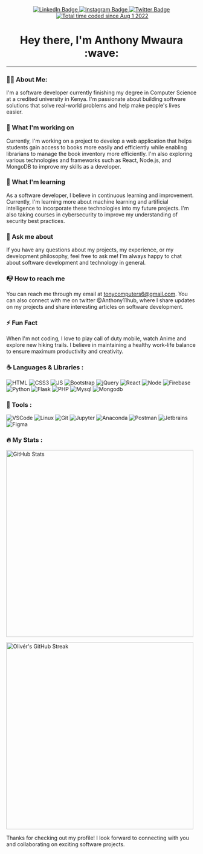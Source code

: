 <div id="header" align="center">
  <div id="badges">
    <a href="https://www.linkedin.com/in/anthony-mwaura-b08b69218/">
      <img src="https://img.shields.io/badge/LinkedIn-blue?style=for-the-badge&logo=linkedin&logoColor=white" alt="LinkedIn Badge"/>
    </a>
    <a href="https://www.instagram.com/a.n.t.o.h_ke/">
      <img src="https://img.shields.io/badge/Instagram-red?style=for-the-badge&logo=instagram&logoColor=white" alt="Instagram Badge"/>
    </a>
    <a href="https://twitter.com/Anthony11hub">
      <img src="https://img.shields.io/badge/Twitter-blue?style=for-the-badge&logo=twitter&logoColor=white" alt="Twitter Badge"/>
    </a>

  </div>
  <img src="https://komarev.com/ghpvc/?username=Anthony11-hub&style=flat-square&color=blue" alt=""/>
  <a href="https://wakatime.com/@8d976067-8545-4562-9c29-262e864a5427"><img src="https://wakatime.com/badge/user/8d976067-8545-4562-9c29-262e864a5427.svg" alt="Total time coded since Aug 1 2022" /></a>
  
  <h1>
    Hey there, I'm Anthony Mwaura :wave:
    <!-- <img src="https://media.giphy.com/media/hvRJCLFzcasrR4ia7z/giphy.gif" width="20px"/> -->
  </h1>
</div>

<!-- <div align="center">
  <img src="https://media.giphy.com/media/3ov9jNziFTMfzSumAw/giphy.gif" width="600" height="300"/>
</div> -->

<!-- [![github](https://img.shields.io/github/followers/Anthony11-hub?logo=github&style=plastic)](https://github.com/Anthony11-hub?tab=followers) -->

---

### :man_technologist: About Me:
I'm a software developer currently finishing my degree in Computer Science at a credited university in Kenya. I'm passionate about building software solutions that solve real-world problems and help make people's lives easier.

### :telescope: What I'm working on
Currently, I'm working on a project to develop a web application that helps students gain access to books more easily and efficiently while enabling librarians to manage the book inventory more efficiently. I'm also exploring various technologies and frameworks such as React, Node.js, and MongoDB to improve my skills as a developer.

### :seedling: What I'm learning 
As a software developer, I believe in continuous learning and improvement. Currently, I'm learning more about machine learning and artificial intelligence to incorporate these technologies into my future projects. I'm also taking courses in cybersecurity to improve my understanding of security best practices.

### :speech_balloon: Ask me about
If you have any questions about my projects, my experience, or my development philosophy, feel free to ask me! I'm always happy to chat about software development and technology in general.

### :mailbox_with_no_mail: How to reach me
You can reach me through my email at tonycomputers6@gmail.com. You can also connect with me on twitter @Anthony11hub, where I share updates on my projects and share interesting articles on software development.

### :zap: Fun Fact
When I'm not coding, I love to play call of duty mobile, watch Anime and explore new hiking trails. I believe in maintaining a healthy work-life balance to ensure maximum productivity and creativity.




### :coffee: Languages & Libraries :

![HTML](https://img.shields.io/badge/HTML-white?logo=html&logoColor=orange&style=for-the-badge)
![CSS3](https://img.shields.io/badge/CSS-white?logo=css&logoColor=blue&style=for-the-badge)
![JS](https://img.shields.io/badge/JavaScript-black?logo=javascript&logoColor=yellow&style=for-the-badge)
![Bootstrap](https://img.shields.io/badge/Bootstrap-white?logo=react&logoColor=8d8cdf&style=for-the-badge)
![jQuery](https://img.shields.io/badge/jQuery-white?logo=jquery&logoColor=0078d4&style=for-the-badge)
![React](https://img.shields.io/badge/React.JS-blue?logo=react&logoColor=cyan&style=for-the-badge)
![Node](https://img.shields.io/badge/Node.JS-039d63?logo=node.js&logoColor=white&style=for-the-badge)
![Firebase](https://img.shields.io/badge/Firebase-grey?logo=firebase&logoColor=orange&style=for-the-badge)
![Python](https://img.shields.io/badge/Python-blue?logo=python&logoColor=white&style=for-the-badge)
![Flask](https://img.shields.io/badge/Flask-white?logo=flask&logoColor=black&style=for-the-badge)
![PHP](https://img.shields.io/badge/PHP-6a73b6?logo=php&logoColor=white&style=for-the-badge)
![Mysql](https://img.shields.io/badge/Mysql-blue6?logo=mysql&logoColor=white&style=for-the-badge)
![Mongodb](https://img.shields.io/badge/Mongodb-white?logo=php&logoColor=green&style=for-the-badge)


### :wrench: Tools :

![VSCode](https://img.shields.io/badge/VSCode-8d8cdf?logo=visualstudiocode&logoColor=4666ff&style=for-the-badge)
![Linux](https://img.shields.io/badge/Linux-8d8cdf?logo=linux&logoColor=4666ff&style=for-the-badge)
![Git](https://img.shields.io/badge/Git-grey?logo=git&logoColor=orange&style=for-the-badge)
![Jupyter](https://img.shields.io/badge/Jupyter-white?logo=jupyter&logoColor=orange&style=for-the-badge)
![Anaconda](https://img.shields.io/badge/Anaconda-white?logo=anaconda&logoColor=green&style=for-the-badge)
![Postman](https://img.shields.io/badge/Postman-black?logo=postman&logoColor=orange&style=for-the-badge)
![Jetbrains](https://img.shields.io/badge/Jetbrains-white?logo=jetbrains&logoColor=orange&style=for-the-badge)
![Figma](https://img.shields.io/badge/Figma-orange?logo=figma&logoColor=purple&style=for-the-badge)


### :fire: My Stats :
<div display="inline-block">
  <p>
  <a href="https://github.com/anuraghazra/github-readme-stats">
    <img width="495px" src="https://github-readme-stats.vercel.app/api?username=Anthony11-hub&show_icons=true&title_color=FF4747&icon_color=00B0FF&text_color=C9D1D9&border_color=151B26&bg_color=0B0E14&count_private=true&include_all_commits=true&custom_title=GitHub%20Stats&cache_seconds=7200&hide=contribs" alt="GitHub Stats">
  </a>
</p>

<p>
  <a href="https://github.com/DenverCoder1/github-readme-streak-stats">
    <img width="495px" src="https://github-readme-streak-stats.herokuapp.com/?user=Anthony11-hub&background=0B0E14&border=151B26&stroke=151B26&dates=3B4C6B&sideNums=00B0FF&sideLabels=00B0FF&currStreakNum=C9D1D9&ring=FF4747&fire=FF4747&currStreakLabel=FF4747" alt="Olivér's GitHub Streak">
  </a>
</p>
</div>



Thanks for checking out my profile! I look forward to connecting with you and collaborating on exciting software projects.

